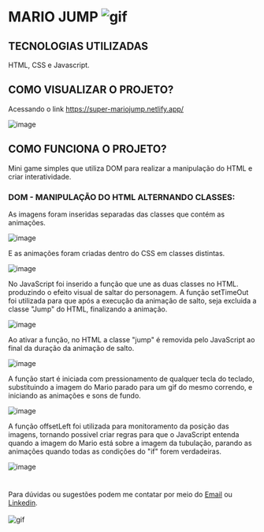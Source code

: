 # MARIO JUMP ![gif](https://images-wixmp-ed30a86b8c4ca887773594c2.wixmp.com/f/dee38e10-db68-462d-9df7-46b87d4c7876/ddztlt8-d34769a4-8943-471e-b28a-d12d7d1d4d6e.gif?token=eyJ0eXAiOiJKV1QiLCJhbGciOiJIUzI1NiJ9.eyJzdWIiOiJ1cm46YXBwOjdlMGQxODg5ODIyNjQzNzNhNWYwZDQxNWVhMGQyNmUwIiwiaXNzIjoidXJuOmFwcDo3ZTBkMTg4OTgyMjY0MzczYTVmMGQ0MTVlYTBkMjZlMCIsIm9iaiI6W1t7InBhdGgiOiJcL2ZcL2RlZTM4ZTEwLWRiNjgtNDYyZC05ZGY3LTQ2Yjg3ZDRjNzg3NlwvZGR6dGx0OC1kMzQ3NjlhNC04OTQzLTQ3MWUtYjI4YS1kMTJkN2QxZDRkNmUuZ2lmIn1dXSwiYXVkIjpbInVybjpzZXJ2aWNlOmZpbGUuZG93bmxvYWQiXX0.E5Yke6csll-bRozhP3zx-OR53101tRju40i3Jjf7OOI)

## TECNOLOGIAS UTILIZADAS
HTML, CSS e Javascript.

## COMO VISUALIZAR O PROJETO?
Acessando o link https://super-mariojump.netlify.app/

![image](https://media.discordapp.net/attachments/1112778878109356076/1113507198396551289/game.png?width=919&height=468)

## COMO FUNCIONA O PROJETO?
Mini game simples que utiliza DOM para realizar a manipulação do HTML e criar interatividade.


### DOM - MANIPULAÇÃO DO HTML ALTERNANDO CLASSES:
As imagens foram inseridas separadas das classes que contém as animações.

![image](https://media.discordapp.net/attachments/1112778878109356076/1113183381627355217/Imagens.png)

E as animações foram criadas dentro do CSS em classes distintas.

![image](https://media.discordapp.net/attachments/1112778878109356076/1113502581159891105/Animacoes.png?width=809&height=468)

No JavaScript foi inserido a função que une as duas classes no HTML. produzindo o efeito visual de saltar do personagem. 
A função setTimeOut foi utilizada para que após a execução da animação de salto, seja excluida a classe "Jump" do HTML, finalizando a animação.

![image](https://media.discordapp.net/attachments/1112778878109356076/1112800955877052507/Jump.png)

Ao ativar a função, no HTML a classe "jump" é removida pelo JavaScript ao final da duração da animação de salto.

![image](https://media.discordapp.net/attachments/1112778878109356076/1113515333064593468/mario-stop.png)

A função start é iniciada com pressionamento de qualquer tecla do teclado, substituindo a imagem do Mario parado para um gif do mesmo correndo, e iniciando as animações e sons de fundo.

![image](https://media.discordapp.net/attachments/1112778878109356076/1113515332754227270/Funcao_start.png?width=646&height=468)

A função offsetLeft foi utilizada para monitoramento da posição das imagens, tornando possivel criar regras para que o JavaScript entenda quando a imagem do Mario está sobre a imagem da tubulação, parando as animações quando todas as condições do "if" forem verdadeiras.

![image](https://media.discordapp.net/attachments/1112778878109356076/1113517734312038524/encerrando_o_jogo.png)

#

Para dúvidas ou sugestões podem me contatar por meio do [Email](mailto:stephanisl.lino@gmail.com) ou [Linkedin](https://www.linkedin.com/in/stephanilino). 
<br>
</br>
![gif](https://4.bp.blogspot.com/-lsmntkBqPFU/VIcKEVNuYPI/AAAAAAAAL5M/TDBtSphgLgM/s1600/yoshi%2B3.gif)

